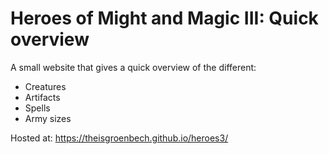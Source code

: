 # Heroes of Might and Magic III: Quick overview 

A small website that gives a quick overview of the different:

* Creatures
* Artifacts
* Spells
* Army sizes

Hosted at: https://theisgroenbech.github.io/heroes3/
